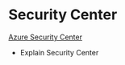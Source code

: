 # Security Center

[Azure Security Center](https://docs.microsoft.com/en-us/azure/security-center/)

- Explain Security Center

